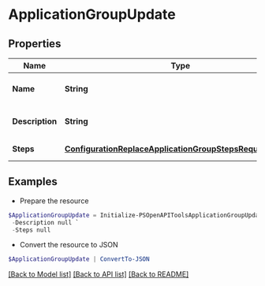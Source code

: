# ApplicationGroupUpdate
## Properties

Name | Type | Description | Notes
------------ | ------------- | ------------- | -------------
**Name** | **String** | Application group name | [optional] 
**Description** | **String** | Application group description | [optional] 
**Steps** | [**ConfigurationReplaceApplicationGroupStepsRequestInner[]**](ConfigurationReplaceApplicationGroupStepsRequestInner.md) | Application group steps | [optional] 

## Examples

- Prepare the resource
```powershell
$ApplicationGroupUpdate = Initialize-PSOpenAPIToolsApplicationGroupUpdate  -Name null `
 -Description null `
 -Steps null
```

- Convert the resource to JSON
```powershell
$ApplicationGroupUpdate | ConvertTo-JSON
```

[[Back to Model list]](../README.md#documentation-for-models) [[Back to API list]](../README.md#documentation-for-api-endpoints) [[Back to README]](../README.md)

